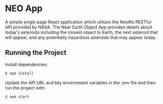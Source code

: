 # NEO App

A simple single page React application which utilizes the NeoWs RESTful API provided by NASA. The Near Earth Object App provides details about today's asteroids including the closest object to Earth, the next asteroid that will appear, and any potentially hazardous asteroids that may appear today.

## Running the Project

Install dependencies:

```bash
$ npm install
```

Update the API URL and key environment variables in the .env file and then run the project with:

```bash
$ npm start
```
